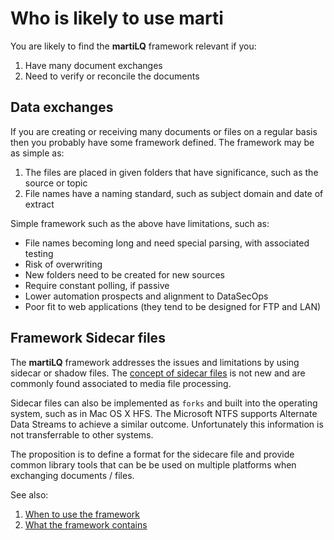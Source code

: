 # Who is likely to use marti

You are likely to find the **martiLQ** framework relevant if you:

1. Have many document exchanges
2. Need to verify or reconcile the documents

## Data exchanges

If you are creating or receiving many documents or files on a regular basis
then you probably have some framework defined.  The framework may be as simple as:

1. The files are placed in given folders that have significance, such as the source or topic
2. File names have a naming standard, such as subject domain and date of extract

Simple framework such as the above have limitations, such as:

* File names becoming long and need special parsing, with associated testing
* Risk of overwriting 
* New folders need to be created for new sources
* Require constant polling, if passive
* Lower automation prospects and alignment to DataSecOps
* Poor fit to web applications (they tend to be designed for FTP and LAN)

## Framework Sidecar files

The **martiLQ** framework addresses the issues and limitations by using sidecar
or shadow files. The [concept of sidecar files](https://en.wikipedia.org/wiki/Sidecar_file) is 
not new and are commonly found associated to media file processing.

Sidecar files can also be implemented as ``forks`` and built into the operating system, such as 
in Mac OS X HFS.  The Microsoft NTFS supports Alternate Data Streams to achieve a similar outcome.
Unfortunately this information is not transferrable to other systems. 

The proposition is to define a format for the sidecare file and provide common library tools that
can be be used on multiple platforms when exchanging documents / files.

See also:
1. [When to use the framework](when.md)
2. [What the framework contains](what.md)

